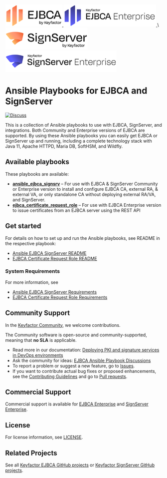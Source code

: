 <!--EJBCA Community logo -->
<a href="https://ejbca.org">
    <img src="community-ejbca.png?raw=true)" alt="EJBCA logo" title="EJBCA" height="70" />
</a>
<!--EJBCA Enterprise logo -->
<a href="https://www.keyfactor.com/products/ejbca-enterprise/">
    <img src="keyfactor-ejbca-enterprise.png?raw=true)" alt="EJBCA logo" title="EJBCA" height="70" />
</a>\
<!-- SignServer Community logo -->
<a href="https://signserver.org">
    <img src="community-signserver.png?raw=true)" alt="SignServer logo" title="SignServer" height="70" />
</a>
<!-- SignServer Enterprise logo -->
<a href="https://www.keyfactor.com/products/signserver-enterprise/">
    <img src="keyfactor-signserver-enterprise.png?raw=true)" alt="SignServer logo" title="SignServer" height="70" />
</a>

# Ansible Playbooks for EJBCA and SignServer 
[![Discuss](https://img.shields.io/badge/discuss-ejbca-ce?style=flat)](https://github.com/Keyfactor/ansible-ejbca-signserver-playbooks/discussions) 

This is a collection of Ansible playbooks to use with EJBCA, SignServer, and integrations. Both Community and Enterprise versions of EJBCA are supported. By using these Ansible playbooks you can easily get EJBCA or SignServer up and running, including a complete technology stack with Java 11, Apache HTTPD, Maria DB, SoftHSM, and Wildfly.

## Available playbooks 

These playbooks are available:  
* **[ansible_ejbca_signsrv](./ansible_ejbca_signsrv)** – For use with EJBCA & SignServer Community or Enterprise version to install and configure EJBCA CA, external RA, & external VA, or only standalone CA without deploying external RA/VA, and SignServer.
* **[ejbca_certificate_request_role](./ejbca_certificate_request_role)** – For use with EJBCA Enterprise version to issue certificates from an EJBCA server using the REST API 

## Get started 
For details on how to set up and run the Ansible playbooks, see README in the respective playbook:
* [Ansible EJBCA SignServer README](https://github.com/Keyfactor/ansible-ejbca-signserver-playbooks/blob/main/ansible_ejbca_signsrv/README.md)
* [EJBCA Certificate Request Role README](https://github.com/Keyfactor/ansible-ejbca-signserver-playbooks/blob/main/ejbca_certificate_request_role/README.md)

### System Requirements
For more information, see 
* [Ansible EJBCA SignServer Requirements](https://github.com/Keyfactor/ansible-ejbca-signserver-playbooks/blob/main/ansible_ejbca_signsrv/README.md#requirements)
* [EJBCA Certificate Request Role Requirements](https://github.com/Keyfactor/ansible-ejbca-signserver-playbooks/blob/main/ejbca_certificate_request_role/README.md#requirements)

## Community Support
In the [Keyfactor Community](https://www.keyfactor.com/community/), we welcome contributions. 

The Community software is open-source and community-supported, meaning that **no SLA** is applicable.

* Read more in our documentation: [Deploying PKI and signature services in DevOps environments](https://doc.primekey.com/ejbca/solution-areas/deploying-pki-and-signature-services-in-devops-environments)
* Ask the community for ideas: [EJBCA Ansible Playbook Discussions](../../discussions)  
* To report a problem or suggest a new feature, go to [Issues](../../issues).
* If you want to contribute actual bug fixes or proposed enhancements, see the [Contributing Guidelines](CONTRIBUTING.md) and go to [Pull requests](../../pulls).

## Commercial Support

Commercial support is available for [EJBCA Enterprise](https://www.keyfactor.com/products/ejbca-enterprise/) and [SignServer Enterprise](https://www.keyfactor.com/products/signserver-enterprise/).

## License
For license information, see [LICENSE](LICENSE). 

## Related Projects
See all [Keyfactor EJBCA GitHub projects](https://github.com/orgs/Keyfactor/repositories?q=ejbca) or [Keyfactor SignServer GitHub projects](https://github.com/orgs/Keyfactor/repositories?q=signserver). 


